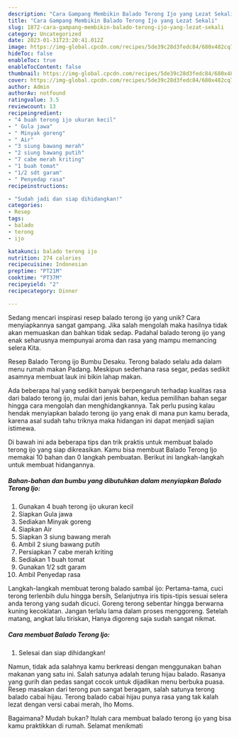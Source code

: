 ```yaml
---
description: "Cara Gampang Membikin Balado Terong Ijo yang Lezat Sekali"
title: "Cara Gampang Membikin Balado Terong Ijo yang Lezat Sekali"
slug: 1872-cara-gampang-membikin-balado-terong-ijo-yang-lezat-sekali
category: Uncategorized
date: 2023-01-31T23:20:41.012Z
image: https://img-global.cpcdn.com/recipes/5de39c28d3fedc84/680x482cq70/balado-terong-ijo-foto-resep-utama.jpg
hideToc: false
enableToc: true
enableTocContent: false
thumbnail: https://img-global.cpcdn.com/recipes/5de39c28d3fedc84/680x482cq70/balado-terong-ijo-foto-resep-utama.jpg
cover: https://img-global.cpcdn.com/recipes/5de39c28d3fedc84/680x482cq70/balado-terong-ijo-foto-resep-utama.jpg
author: Admin
authorAv: notfound
ratingvalue: 3.5
reviewcount: 13
recipeingredient:
- "4 buah terong ijo ukuran kecil"
- " Gula jawa"
- " Minyak goreng"
- " Air"
- "3 siung bawang merah"
- "2 siung bawang putih"
- "7 cabe merah kriting"
- "1 buah tomat"
- "1/2 sdt garam"
- " Penyedap rasa"
recipeinstructions:

- "Sudah jadi dan siap dihidangkan!"
categories:
- Resep
tags:
- balado
- terong
- ijo

katakunci: balado terong ijo 
nutrition: 274 calories
recipecuisine: Indonesian
preptime: "PT21M"
cooktime: "PT37M"
recipeyield: "2"
recipecategory: Dinner

---
```





Sedang mencari inspirasi resep balado terong ijo yang unik? Cara menyiapkannya sangat gampang. Jika salah mengolah maka hasilnya tidak akan memuaskan dan bahkan tidak sedap. Padahal balado terong ijo yang enak seharusnya mempunyai aroma dan rasa yang mampu memancing selera Kita.





Resep Balado Terong ijo Bumbu Desaku. Terong balado selalu ada dalam menu rumah makan Padang. Meskipun sederhana rasa segar, pedas sedikit asamnya membuat lauk ini bikin lahap makan.

Ada beberapa hal yang sedikit banyak berpengaruh terhadap kualitas rasa dari balado terong ijo, mulai dari jenis bahan, kedua pemilihan bahan segar hingga cara mengolah dan menghidangkannya. Tak perlu pusing kalau hendak menyiapkan balado terong ijo yang enak di mana pun kamu berada, karena asal sudah tahu triknya maka hidangan ini dapat menjadi sajian istimewa.






Di bawah ini ada beberapa tips dan trik praktis untuk membuat balado terong ijo yang siap dikreasikan. Kamu bisa membuat Balado Terong Ijo memakai 10 bahan dan 0 langkah pembuatan. Berikut ini langkah-langkah untuk membuat hidangannya.

<!--inarticleads1-->

##### Bahan-bahan dan bumbu yang dibutuhkan dalam menyiapkan Balado Terong Ijo:

1. Gunakan 4 buah terong ijo ukuran kecil
1. Siapkan  Gula jawa
1. Sediakan  Minyak goreng
1. Siapkan  Air
1. Siapkan 3 siung bawang merah
1. Ambil 2 siung bawang putih
1. Persiapkan 7 cabe merah kriting
1. Sediakan 1 buah tomat
1. Gunakan 1/2 sdt garam
1. Ambil  Penyedap rasa


Langkah-langkah membuat terong balado sambal ijo: Pertama-tama, cuci terong terlenbih dulu hingga bersih, Selanjutnya iris tipis-tipis sesuai selera anda terong yang sudah dicuci. Goreng terong sebentar hingga berwarna kuning kecoklatan. Jangan terlalu lama dalam proses menggoreng. Setelah matang, angkat lalu tiriskan, Hanya digoreng saja sudah sangat nikmat. 

<!--inarticleads2-->

##### Cara membuat Balado Terong Ijo:


1. Selesai dan siap dihidangkan!

Namun, tidak ada salahnya kamu berkreasi dengan menggunakan bahan makanan yang satu ini. Salah satunya adalah terung hijau balado. Rasanya yang gurih dan pedas sangat cocok untuk dijadikan menu berbuka puasa. Resep masakan dari terong pun sangat beragam, salah satunya terong balado cabai hijau. Terong balado cabai hijau punya rasa yang tak kalah lezat dengan versi cabai merah, lho Moms. 

Bagaimana? Mudah bukan? Itulah cara membuat balado terong ijo yang bisa kamu praktikkan di rumah. Selamat menikmati

